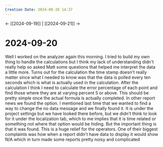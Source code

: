 ```yaml
---
Creation Date: 2024-09-20 14:37
---
```


<- [[2024-09-19]] | [[2024-09-21]]  ->

# 2024-09-20
Well I worked on the analyzer again this morning. I tried to build my own thing to handle the calculations but I think my lack of understanding didn't really help so asked Matt some questions that helped me interpret the data a little more. Turns out for the calculation the time stamp doesn't really matter since what I needed to know was that the data is polled every ten seconds which is what is actually used in the calculation. After the calculation I think I need to calculate the error percentage of each point and find those where they are at varying percent 5 or above. This should be pretty simple once the actual formula is actually completed. In other report news we found the option. I mentioned last time that we wanted to find a way to change the no data message and we finally found it. It is under the project settings but we have looked there before, but we didn't think to look for it under the localization tab, which to me implies that it is time related or something not where that option would be hiding. But the important thing is that it was found. This is a huge relief for the operators. One of their biggest complaints was how when a report didn't have data to display it would show N/A which in turn made some reports pretty noisy and complicated 
